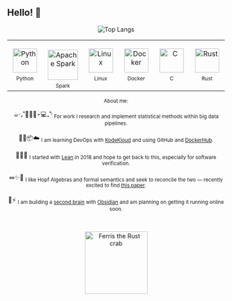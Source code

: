 ## Hello! 👋

<!-- Top Langs (centered) -->
<p align="center">
  <img
    src="https://github-readme-stats.vercel.app/api/top-langs/?username=grthomson&layout=compact&exclude_repo=pyth-data-sci-intro,real-number-game,thesisproofs,nonmonlogics,random-bookmark-extension&hide=TeX,Dockerfile,Makefile&include_private=true&theme=transparent"
    alt="Top Langs"
  />
</p>

<!-- Tech stack: single row, each cell = icon + label -->
<table align="center" border="0" cellspacing="0" cellpadding="0" style="border:none;">
  <tr>
    <td align="center" width="112" style="border:none;">
      <img src="https://cdn.jsdelivr.net/gh/devicons/devicon/icons/python/python-original.svg" width="56" height="56" alt="Python" />
      <div style="margin-top:6px; font-size:12px;">Python</div>
    </td>
    <td align="center" width="112" style="border:none;">
      <br />
      <img src="https://upload.wikimedia.org/wikipedia/commons/f/f3/Apache_Spark_logo.svg" width="70" height="70" alt="Apache Spark" />
      <div style="margin-top:6px; font-size:12px;">Spark</div>
    </td>
    <td align="center" width="112" style="border:none;">
      <img src="https://cdn.jsdelivr.net/gh/devicons/devicon/icons/linux/linux-original.svg" width="56" height="56" alt="Linux" />
      <div style="margin-top:6px; font-size:12px;">Linux</div>
    </td>
    <td align="center" width="112" style="border:none;">
      <img src="https://cdn.jsdelivr.net/gh/devicons/devicon/icons/docker/docker-original.svg" width="56" height="56" alt="Docker" />
      <div style="margin-top:6px; font-size:12px;">Docker</div>
    </td>
    <td align="center" width="112" style="border:none;">
      <img src="https://cdn.jsdelivr.net/gh/devicons/devicon/icons/c/c-original.svg" width="56" height="56" alt="C" />
      <div style="margin-top:6px; font-size:12px;">C</div>
    </td>
    <td align="center" width="112" style="border:none;">
      <img src="https://www.rust-lang.org/logos/rust-logo-512x512.png" width="56" height="56" alt="Rust" />
      <div style="margin-top:6px; font-size:12px;">Rust</div>
    </td>
  </tr>
</table>

<p align="center">
<sub> About me: <sub></p>

<div align="center">
  
☕︎‧₊˚⏱٠࣪⋆💻₊˚ᵎ <sub>For work I research and implement statistical methods within big data pipelines.</sub><br><br>
🌱🐧📦☁️ <sub>I am learning DevOps with [KodeKloud](https://kodekloud.com) and using GitHub and [DockerHub](https://hub.docker.com/repositories/grthomson). </sub><br><br>
🔭🧮🤖 <sub>I started with [Lean](https://github.com/leanprover) in 2018 and hope to get back to this, especially for software verification.</sub><br><br>
∞✨🍩 <sub>I like Hopf Algebras and formal semantics and seek to reconcile the two — recently excited to find [this paper](https://arxiv.org/abs/2306.10270).</sub><br><br>
🧠⚡ <sub>I am building a [second brain](https://github.com/grthomson/math-phys-lang-notes/) with [Obsidian](https://obsidian.md/) and am planning on getting it running online soon.</sub>
</div>
<br>
<p align="center">
  <img src="https://mir-s3-cdn-cf.behance.net/project_modules/source/7df0bd42774743.57ee5f32bd76e.gif" width="145" alt="Ferris the Rust crab" />
</p>
<!--
**grthomson/grthomson** is a ✨ _special_ ✨ repository because its `README.md` (this file) appears on your GitHub profile.

Here are some ideas to get you started:

- 🔭 I’m currently working on ...
- 🌱 I’m currently learning ...
- 👯 I’m looking to collaborate on ...
- 🤔 I’m looking for help with ...
- 💬 Ask me about ...
- 📫 How to reach me: ...
- 😄 Pronouns: ...
- ⚡ Fun fact: ...
-->
